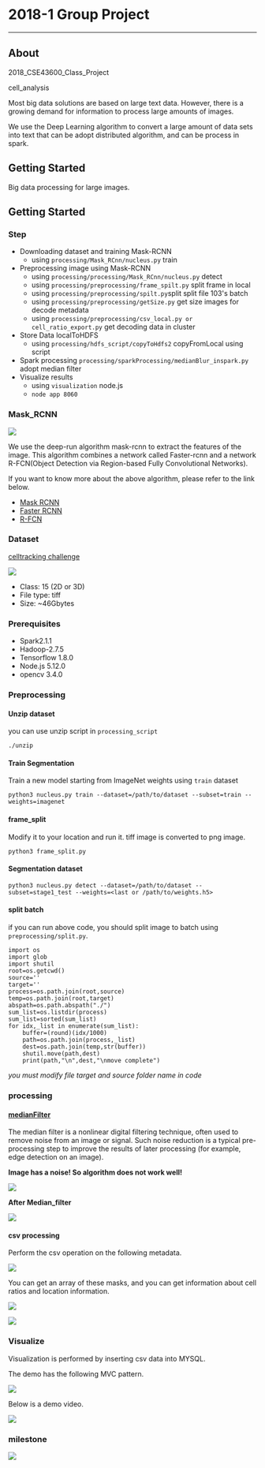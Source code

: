 # 2018-1 Group Project
___

## About

2018_CSE43600_Class_Project

cell_analysis

Most big data solutions are based on large text data. However, there is a growing demand for information to process large amounts of images.

We use the Deep Learning algorithm to convert a large amount of data sets into text that can be adopt distributed algorithm, and can be process in spark.
## Getting Started
Big data processing for large images.

## Getting Started

### Step
* Downloading dataset and training Mask-RCNN
  * using `processing/Mask_RCnn/nucleus.py` train
* Preprocessing  image using Mask-RCNN
  * using `processing/processing/Mask_RCnn/nucleus.py` detect
  * using `processing/preprocessing/frame_spilt.py` split frame in local
  * using `processing/preprocessing/spilt.py`split split file 103's batch
  * using `processing/preprocessing/getSize.py` get size images for decode metadata
  * using `processing/preprocessing/csv_local.py or cell_ratio_export.py` get decoding data in cluster
* Store Data localToHDFS
  * using `processing/hdfs_script/copyToHdfs2` copyFromLocal using script
* Spark processing `processing/sparkProcessing/medianBlur_inspark.py` adopt median filter
* Visualize results
  * using `visualization` node.js
  * `node app 8060`


###  Mask_RCNN

![](https://user-images.githubusercontent.com/22635090/41474752-ce1c43c0-70f7-11e8-8cb7-988c77745bd2.gif)

We use the deep-run algorithm mask-rcnn to extract the features of the image.
This algorithm combines a network called Faster-rcnn and a network R-FCN(Object Detection via Region-based Fully Convolutional Networks).



If you want to know more about the above algorithm, please refer to the link below.

* [Mask RCNN](https://arxiv.org/abs/1703.06870)
* [Faster RCNN](https://arxiv.org/abs/1506.01497)
* [R-FCN](https://arxiv.org/abs/1605.06409)


### Dataset

[celltracking challenge](http://www.celltrackingchallenge.net/datasets.html)

![](https://user-images.githubusercontent.com/22635090/41474761-d408cea2-70f7-11e8-922a-4e0e35042af1.gif)

* Class: 15 (2D or 3D)
* File type: tiff
* Size: ~46Gbytes


### Prerequisites
* Spark2.1.1
* Hadoop-2.7.5
* Tensorflow 1.8.0
* Node.js 5.12.0
* opencv 3.4.0

### Preprocessing
#### Unzip dataset

you can use unzip script in `processing_script`

```
./unzip
```

#### Train Segmentation

Train a new model starting from ImageNet weights using `train` dataset

```
python3 nucleus.py train --dataset=/path/to/dataset --subset=train --weights=imagenet
```

#### frame_split

Modify it to your location and run it. tiff image is converted to png image.

```
python3 frame_split.py
```

#### Segmentation dataset

```
python3 nucleus.py detect --dataset=/path/to/dataset --subset=stage1_test --weights=<last or /path/to/weights.h5>
```

#### split batch

if you can run above code, you should split image to batch using `preprocessing/split.py`.

```#! /usr/bin/python3
import os
import glob
import shutil
root=os.getcwd()
source=''
target=''
process=os.path.join(root,source)
temp=os.path.join(root,target)
abspath=os.path.abspath("./")
sum_list=os.listdir(process)
sum_list=sorted(sum_list)
for idx,_list in enumerate(sum_list):
    buffer=(round)(idx/1000)
    path=os.path.join(process,_list)
    dest=os.path.join(temp,str(buffer))
    shutil.move(path,dest)
    print(path,"\n",dest,"\nmove complete")
```

_you must modify file target and source folder name in code_

### processing

#### [medianFilter](https://en.wikipedia.org/wiki/Median_filter)

The median filter is a nonlinear digital filtering technique, often used to remove noise from an image or signal. Such noise reduction is a typical pre-processing step to improve the results of later processing (for example, edge detection on an image).

__Image has a noise! So  algorithm does not work well!__

![](https://user-images.githubusercontent.com/22635090/41164680-b3e56238-6b76-11e8-8571-8ed065f7ba73.png)

__After Median_filter__

![](https://user-images.githubusercontent.com/22635090/41164538-61b0d204-6b76-11e8-8fc2-e699483fcf5c.png)

#### csv processing

Perform the csv operation on the following metadata.

![](https://user-images.githubusercontent.com/22635090/41009654-4b96cc22-696d-11e8-8be3-f55140a68f78.png)

You can get an array of these masks, and you can get information about cell ratios and location information.

![](https://user-images.githubusercontent.com/22635090/41009236-b1870d7e-696a-11e8-8fc2-187830d9a92c.png)

![](https://user-images.githubusercontent.com/22635090/41474395-d0c195ea-70f6-11e8-81c7-b04736520785.png)

### Visualize

Visualization is performed by inserting csv data into MYSQL.


The demo has the following MVC pattern.

![](https://user-images.githubusercontent.com/22635090/41474377-ca43db6a-70f6-11e8-8513-5fef6424f7a4.png)

Below is a demo video.

![](https://user-images.githubusercontent.com/22635090/41474210-61c6acd4-70f6-11e8-9a5f-ffe9ddcf43da.gif)


### milestone

![](https://user-images.githubusercontent.com/22635090/41474335-a8d5fe0e-70f6-11e8-821b-940cd098b980.png)
